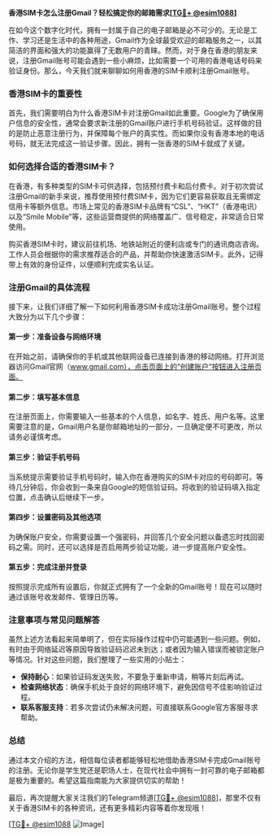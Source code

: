 **香港SIM卡怎么注册Gmail？轻松搞定你的邮箱需求[[TG💪+ @esim1088](https://t.me/s/esim1088)]**

在如今这个数字化时代，拥有一封属于自己的电子邮箱是必不可少的。无论是工作、学习还是生活中的各种用途，Gmail作为全球最受欢迎的邮箱服务之一，以其简洁的界面和强大的功能赢得了无数用户的青睐。然而，对于身在香港的朋友来说，注册Gmail账号可能会遇到一些小麻烦，比如需要一个可用的香港电话号码来验证身份。那么，今天我们就来聊聊如何用香港的SIM卡顺利注册Gmail账号。

### 香港SIM卡的重要性

首先，我们需要明白为什么香港SIM卡对注册Gmail如此重要。Google为了确保用户信息的安全性，通常会要求新注册的Gmail账户进行手机号码验证。这样做的目的是防止恶意注册行为，并保障每个账户的真实性。而如果你没有香港本地的电话号码，就无法完成这一验证步骤。因此，拥有一张香港的SIM卡就成了关键。

### 如何选择合适的香港SIM卡？

在香港，有多种类型的SIM卡可供选择，包括预付费卡和后付费卡。对于初次尝试注册Gmail的新手来说，推荐使用预付费SIM卡，因为它们更容易获取且无需绑定信用卡等额外信息。市场上常见的香港SIM卡品牌有“CSL”、“HKT”（香港电讯）以及“Smile Mobile”等，这些运营商提供的网络覆盖广、信号稳定，非常适合日常使用。

购买香港SIM卡时，建议前往机场、地铁站附近的便利店或专门的通讯商店咨询。工作人员会根据你的需求推荐适合的产品，并帮助你快速激活SIM卡。此外，记得带上有效的身份证件，以便顺利完成实名认证。

### 注册Gmail的具体流程

接下来，让我们详细了解一下如何利用香港SIM卡成功注册Gmail账号。整个过程大致分为以下几个步骤：

#### 第一步：准备设备与网络环境

在开始之前，请确保你的手机或其他联网设备已连接到香港的移动网络。打开浏览器访问Gmail官网（www.gmail.com），点击页面上的“创建账户”按钮进入注册页面。

#### 第二步：填写基本信息

在注册页面上，你需要输入一些基本的个人信息，如名字、姓氏、用户名等。这里需要注意的是，Gmail用户名是你邮箱地址的一部分，一旦确定便不可更改，所以请务必谨慎考虑。

#### 第三步：验证手机号码

当系统提示需要验证手机号码时，输入你在香港购买的SIM卡对应的号码即可。等待几分钟后，你会收到一条来自Google的短信验证码。将收到的验证码填入指定位置，点击确认后继续下一步。

#### 第四步：设置密码及其他选项

为确保账户安全，你需要设置一个强密码，并回答几个安全问题以备遗忘时找回密码之需。同时，还可以选择是否启用两步验证功能，进一步提高账户安全性。

#### 第五步：完成注册并登录

按照提示完成所有设置后，你就正式拥有了一个全新的Gmail账号！现在可以随时通过该账号收发邮件、管理日历等。

### 注意事项与常见问题解答

虽然上述方法看起来简单明了，但在实际操作过程中仍可能遇到一些问题。例如，有时由于网络延迟等原因导致验证码迟迟未到达；或者因为输入错误而被锁定账户等情况。针对这些问题，我们整理了一些实用的小贴士：

- **保持耐心**：如果验证码发送失败，不要急于重新申请，稍等片刻后再试。
- **检查网络状态**：确保手机处于良好的网络环境下，避免因信号不佳影响验证过程。
- **联系客服支持**：若多次尝试仍未解决问题，可直接联系Google官方客服寻求帮助。

### 总结

通过本文介绍的方法，相信每位读者都能够轻松地借助香港SIM卡完成Gmail账号的注册。无论你是学生党还是职场人士，在现代社会中拥有一封可靠的电子邮箱都是极为重要的。希望这篇指南能为大家提供切实的帮助！

最后，再次提醒大家关注我们的Telegram频道[[TG💪+ @esim1088](https://t.me/s/esim1088)]，那里不仅有关于香港SIM卡的各种资讯，还有更多精彩内容等着你发现哦！

[[TG💪+ @esim1088](https://t.me/s/esim1088) ![Image](https://i.postimg.cc/4NQfJmqS/Snipaste-2025-05-13-00-14-12.png)]